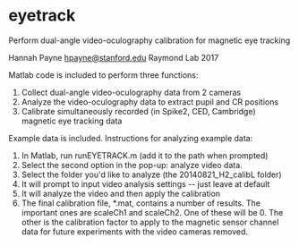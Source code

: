 # eyetrack
Perform dual-angle video-oculography calibration for magnetic eye tracking

Hannah Payne <hpayne@stanford.edu>
Raymond Lab
2017

Matlab code is included to perform three functions:
1. Collect dual-angle video-oculography data from 2 cameras
2. Analyze the video-oculography data to extract pupil and CR positions
3. Calibrate simultaneously recorded (in Spike2, CED, Cambridge) magnetic eye tracking data

Example data is included. Instructions for analyzing example data:
1. In Matlab, run runEYETRACK.m (add it to the path when prompted)
2. Select the second option in the pop-up: analyze video data.
3. Select the folder you'd like to analyze (the 20140821_H2_calibL folder)
4. It will prompt to input video analysis settings -- just leave at default
5. It will analyze the video and then apply the calibration
6. The final calibration file, *.mat, contains a number of results. 
The important ones are scaleCh1 and scaleCh2. One of these will be 0. 
The other is the calibration factor to apply to the magnetic sensor channel data 
for future experiments with the video cameras removed.





